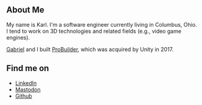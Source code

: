 ## About Me

My name is Karl. I'm a software engineer currently living in Columbus, Ohio. I tend to work on 3D technologies and related fields (e.g., video game engines).

[Gabriel](https://www.sixbysevenstudio.com/) and I built [ProBuilder](https://docs.unity3d.com/Packages/com.unity.probuilder@6.0/manual/index.html), which was acquired by Unity in 2017.

## Find me on

- [LinkedIn](https://www.linkedin.com/in/khenkel/)
- [Mastodon](https://mastodon.gamedev.place/@karl)
- [Github](https://github.com/karl-)
